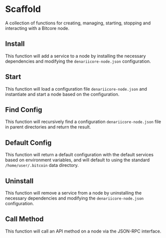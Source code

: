 # Scaffold
A collection of functions for creating, managing, starting, stopping and interacting with a Bitcore node.

## Install
This function will add a service to a node by installing the necessary dependencies and modifying the `denariicore-node.json` configuration.

## Start
This function will load a configuration file `denariicore-node.json` and instantiate and start a node based on the configuration.

## Find Config
This function will recursively find a configuration `denariicore-node.json` file in parent directories and return the result.

## Default Config
This function will return a default configuration with the default services based on environment variables, and will default to using the standard `/home/user/.bitcoin` data directory.

## Uninstall
This function will remove a service from a node by uninstalling the necessary dependencies and modifying the `denariicore-node.json` configuration.

## Call Method
This function will call an API method on a node via the JSON-RPC interface.
